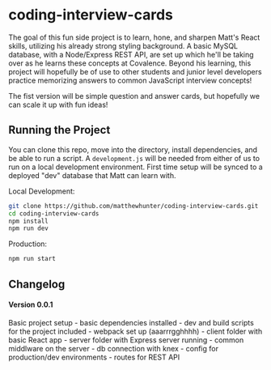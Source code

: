 # coding-interview-cards

The goal of this fun side project is to learn, hone, and sharpen Matt's React skills, utilizing his already strong styling background.  A basic MySQL database, with a Node/Express REST API, are set up which he'll be taking over as he learns these concepts at Covalence.  Beyond his learning, this project will hopefully be of use to other students and junior level developers practice memorizing answers to common JavaScript interview concepts!  

The fist version will be simple question and answer cards, but hopefully we can scale it up with fun ideas!

## Running the Project

You can clone this repo, move into the directory, install dependencies, and be able to run a script.  A `development.js` will be needed from either of us to run on a local development environment.  First time setup will be synced to a deployed "dev" database that Matt can learn with.

Local Development:
```bash
git clone https://github.com/matthewhunter/coding-interview-cards.git
cd coding-interview-cards
npm install
npm run dev
```

Production:
```bash
npm run start
```

## Changelog

#### Version 0.0.1

Basic project setup
    - basic dependencies installed
    - dev and build scripts for the project included
    - webpack set up (aaarrrgghhhh)
    - client folder with basic React app
    - server folder with Express server running
        - common middlware on the server
        - db connection with knex
        - config for production/dev environments
        - routes for REST API